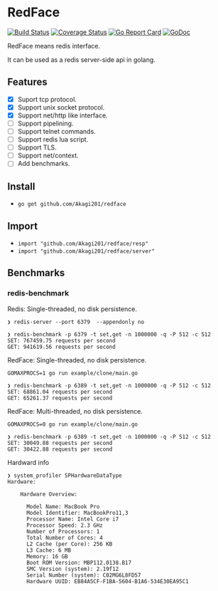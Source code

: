 # RedFace

[![Build Status](https://travis-ci.org/Akagi201/redface.svg)](https://travis-ci.org/Akagi201/redface) [![Coverage Status](https://coveralls.io/repos/github/Akagi201/redface/badge.svg?branch=master)](https://coveralls.io/github/Akagi201/redface?branch=master) [![Go Report Card](https://goreportcard.com/badge/github.com/Akagi201/redface)](https://goreportcard.com/report/github.com/Akagi201/redface) [![GoDoc](https://godoc.org/github.com/Akagi201/redface?status.svg)](https://godoc.org/github.com/Akagi201/redface)

RedFace means redis interface.

It can be used as a redis server-side api in golang.

## Features

- [x] Suport tcp protocol.
- [x] Support unix socket protocol.
- [x] Support net/http like interface.
- [ ] Support pipelining.
- [ ] Support telnet commands.
- [ ] Support redis lua script.
- [ ] Support TLS.
- [ ] Support net/context.
- [ ] Add benchmarks.

## Install

* `go get github.com/Akagi201/redface`

## Import

* `import "github.com/Akagi201/redface/resp"`
* `import "github.com/Akagi201/redface/server"`

## Benchmarks

### redis-benchmark

Redis: Single-threaded, no disk persistence.

```
❯ redis-server --port 6379  --appendonly no
```

```
❯ redis-benchmark -p 6379 -t set,get -n 1000000 -q -P 512 -c 512
SET: 767459.75 requests per second
GET: 941619.56 requests per second
```

RedFace: Single-threaded, no disk persistence.

```
GOMAXPROCS=1 go run example/clone/main.go
```

```
❯ redis-benchmark -p 6389 -t set,get -n 1000000 -q -P 512 -c 512
SET: 68861.04 requests per second
GET: 65261.37 requests per second
```

RedFace: Multi-threaded, no disk persistence.

```
GOMAXPROCS=0 go run example/clone/main.go
```

```
❯ redis-benchmark -p 6389 -t set,get -n 1000000 -q -P 512 -c 512
SET: 30049.88 requests per second
GET: 30422.88 requests per second
```

Hardward info

```
❯ system_profiler SPHardwareDataType
Hardware:

    Hardware Overview:

      Model Name: MacBook Pro
      Model Identifier: MacBookPro11,3
      Processor Name: Intel Core i7
      Processor Speed: 2.3 GHz
      Number of Processors: 1
      Total Number of Cores: 4
      L2 Cache (per Core): 256 KB
      L3 Cache: 6 MB
      Memory: 16 GB
      Boot ROM Version: MBP112.0138.B17
      SMC Version (system): 2.19f12
      Serial Number (system): C02MG6L8FD57
      Hardware UUID: EB84A5CF-F1BA-5604-B1A6-534E30EA95C1
```
